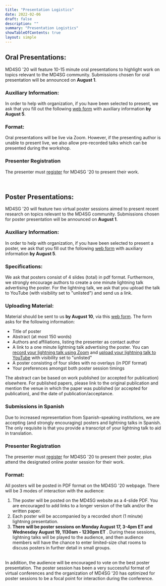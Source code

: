 ```yaml
---
title: "Presentation Logistics"
date: 2022-02-06
draft: false
description: ""
summary: "Presentation Logistics"
showTableOfContents: true
layout: simple
---
```


## Oral Presentations:

  
MD4SG '20 will feature 10-15 minute oral presentations to highlight work on topics relevant to the MD4SG community. Submissions chosen for oral presentation will be announced on **August 1**.

### Auxiliary Information:

In order to help with organization, if you have been selected to present, we ask that you fill out the following [web form](https://forms.gle/qrsqx7hL7JLzrarE9) with auxiliary information **by August 5**.

### Format:

Oral presentations will be live via Zoom. However, if the presenting author is unable to present live, we also allow pre-recorded talks which can be presented during the workshop.

### Presenter Registration

The presenter must [register](../registration) for MD4SG '20 to present their work.  
  
 

## Poster Presentations:

  
MD4SG '20 will feature two virtual poster sessions aimed to present recent research on topics relevant to the MD4SG community. Submissions chosen for poster presentation will be announced on **August 1**.

### Auxiliary Information:

In order to help with organization, if you have been selected to present a poster, we ask that you fill out the following [web form](https://forms.gle/qrsqx7hL7JLzrarE9) with auxiliary information **by August 5**.

### Specifications:

We ask that posters consist of 4 slides (total) in pdf format. Furthermore, we strongly encourage authors to create a one minute lightning talk advertising the poster. For the lightning talk, we ask that you upload the talk to YouTube (with visibility set to "unlisted") and send us a link.

### Uploading Material:

Material should be sent to us **by August 10**, via this [web form](https://forms.gle/WNhDdyk2NaK4t9Xa7). The form asks for the following information:

*   Title of poster
*   Abstract (at most 150 words)
*   Authors and affiliations, listing the presenter as contact author
*   A link to a one minute lightning talk advertising the poster. You can [record your lightning talk using Zoom](https://support.zoom.us/hc/en-us/articles/201362473-Local-Recording) and [upload your lightning talk to YouTube](https://www.youtube.com/upload) with visibility set to "unlisted"
*   A poster consisting of four slides with no overlays (in PDF format)
*   Your preferences amongst both poster session timings

The abstract can be based on work published (or accepted for publication) elsewhere. For published papers, please link to the original publication and mention the venue in which the paper was published (or accepted for publication), and the date of publication/acceptance.

### Submissions in Spanish

Due to increased representation from Spanish-speaking institutions, we are accepting (and strongly encouraging) posters and lightning talks in Spanish. The only requisite is that you provide a transcript of your lightning talk to aid in translation.

### Presenter Registration

The presenter must [register](../registration) for MD4SG '20 to present their poster, plus attend the designated online poster session for their work.

### Format:

All posters will be posted in PDF format on the MD4SG '20 webpage. There will be 3 modes of interaction with the audience:

1.  The poster will be posted on the MD4SG website as a 4-slide PDF. You are encouraged to add links to a longer version of the talk and/or the written paper.
2.  Each poster will be accompanied by a recorded short (1 minute) lightning presentation.
3.  **There will be poster sessions on Monday August 17, 3-4pm ET and Wednesday August 19, 1130am - 1230pm ET** . During these sessions, lightning talks will be played to the audience, and then audience members will have the chance to enter limited-size chat rooms to discuss posters in further detail in small groups.

   
In addition, the audience will be encouraged to vote on the best poster presentation. The poster session has been a very successful format of virtual conferences and the organization of MD4SG '20 has optimized for poster sessions to be a focal point for interaction during the conference.